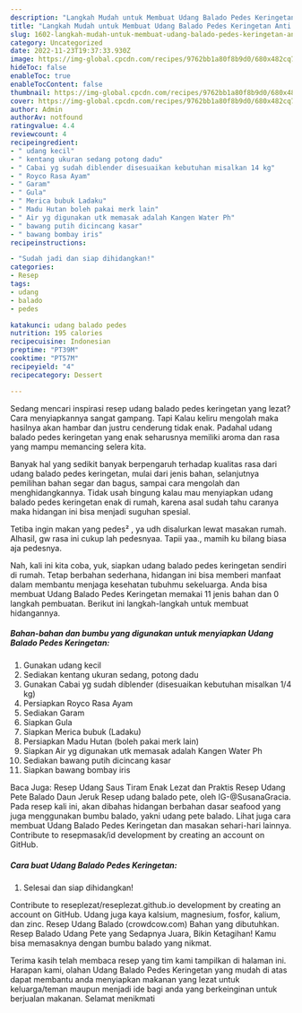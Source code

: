 ```yaml
---
description: "Langkah Mudah untuk Membuat Udang Balado Pedes Keringetan Anti Gagal"
title: "Langkah Mudah untuk Membuat Udang Balado Pedes Keringetan Anti Gagal"
slug: 1602-langkah-mudah-untuk-membuat-udang-balado-pedes-keringetan-anti-gagal
category: Uncategorized
date: 2022-11-23T19:37:33.930Z
image: https://img-global.cpcdn.com/recipes/9762bb1a80f8b9d0/680x482cq70/udang-balado-pedes-keringetan-foto-resep-utama.jpg
hideToc: false
enableToc: true
enableTocContent: false
thumbnail: https://img-global.cpcdn.com/recipes/9762bb1a80f8b9d0/680x482cq70/udang-balado-pedes-keringetan-foto-resep-utama.jpg
cover: https://img-global.cpcdn.com/recipes/9762bb1a80f8b9d0/680x482cq70/udang-balado-pedes-keringetan-foto-resep-utama.jpg
author: Admin
authorAv: notfound
ratingvalue: 4.4
reviewcount: 4
recipeingredient:
- " udang kecil"
- " kentang ukuran sedang potong dadu"
- " Cabai yg sudah diblender disesuaikan kebutuhan misalkan 14 kg"
- " Royco Rasa Ayam"
- " Garam"
- " Gula"
- " Merica bubuk Ladaku"
- " Madu Hutan boleh pakai merk lain"
- " Air yg digunakan utk memasak adalah Kangen Water Ph"
- " bawang putih dicincang kasar"
- " bawang bombay iris"
recipeinstructions:

- "Sudah jadi dan siap dihidangkan!"
categories:
- Resep
tags:
- udang
- balado
- pedes

katakunci: udang balado pedes 
nutrition: 195 calories
recipecuisine: Indonesian
preptime: "PT39M"
cooktime: "PT57M"
recipeyield: "4"
recipecategory: Dessert

---
```



Sedang mencari inspirasi resep udang balado pedes keringetan yang lezat? Cara menyiapkannya sangat gampang. Tapi Kalau keliru mengolah maka hasilnya akan hambar dan justru cenderung tidak enak. Padahal udang balado pedes keringetan yang enak seharusnya memiliki aroma dan rasa yang mampu memancing selera kita.


Banyak hal yang sedikit banyak berpengaruh terhadap kualitas rasa dari udang balado pedes keringetan, mulai dari jenis bahan, selanjutnya pemilihan bahan segar dan bagus, sampai cara mengolah dan menghidangkannya. Tidak usah bingung kalau mau menyiapkan udang balado pedes keringetan enak di rumah, karena asal sudah tahu caranya maka hidangan ini bisa menjadi suguhan spesial.

Tetiba ingin makan yang pedes² , ya udh disalurkan lewat masakan rumah. Alhasil, gw rasa ini cukup lah pedesnyaa. Tapii yaa., mamih ku bilang biasa aja pedesnya.


Nah, kali ini kita coba, yuk, siapkan udang balado pedes keringetan sendiri di rumah. Tetap berbahan sederhana, hidangan ini bisa memberi manfaat dalam membantu menjaga kesehatan tubuhmu sekeluarga. Anda bisa membuat Udang Balado Pedes Keringetan memakai 11 jenis bahan dan 0 langkah pembuatan. Berikut ini langkah-langkah untuk membuat hidangannya.

<!--inarticleads1-->

##### Bahan-bahan dan bumbu yang digunakan untuk menyiapkan Udang Balado Pedes Keringetan:

1. Gunakan  udang kecil
1. Sediakan  kentang ukuran sedang, potong dadu
1. Gunakan  Cabai yg sudah diblender (disesuaikan kebutuhan misalkan 1/4 kg)
1. Persiapkan  Royco Rasa Ayam
1. Sediakan  Garam
1. Siapkan  Gula
1. Siapkan  Merica bubuk (Ladaku)
1. Persiapkan  Madu Hutan (boleh pakai merk lain)
1. Siapkan  Air yg digunakan utk memasak adalah Kangen Water Ph
1. Sediakan  bawang putih dicincang kasar
1. Siapkan  bawang bombay iris


Baca Juga: Resep Udang Saus Tiram Enak Lezat dan Praktis Resep Udang Pete Balado Daun Jeruk⁣ Resep udang balado pete, oleh IG-@SusanaGracia. Pada resep kali ini, akan dibahas hidangan berbahan dasar seafood yang juga menggunakan bumbu balado, yakni udang pete balado. Lihat juga cara membuat Udang Balado Pedes Keringetan dan masakan sehari-hari lainnya. Contribute to resepmasak/id development by creating an account on GitHub. 

<!--inarticleads2-->

##### Cara buat Udang Balado Pedes Keringetan:


1. Selesai dan siap dihidangkan!

Contribute to reseplezat/reseplezat.github.io development by creating an account on GitHub. Udang juga kaya kalsium, magnesium, fosfor, kalium, dan zinc. Resep Udang Balado (crowdcow.com) Bahan yang dibutuhkan. Resep Balado Udang Pete yang Sedapnya Juara, Bikin Ketagihan! Kamu bisa memasaknya dengan bumbu balado yang nikmat. 

Terima kasih telah membaca resep yang tim kami tampilkan di halaman ini. Harapan kami, olahan Udang Balado Pedes Keringetan yang mudah di atas dapat membantu anda menyiapkan makanan yang lezat untuk keluarga/teman maupun menjadi ide bagi anda yang berkeinginan untuk berjualan makanan. Selamat menikmati
